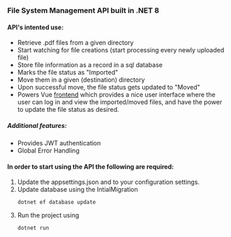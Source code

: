 ### File System Management API built in .NET 8

#### API's intented use:
- Retrieve .pdf files from a given directory
- Start watching for file creations (start processing every newly uploaded file)
- Store file information as a record in a sql database
- Marks the file status as "Imported"
- Move them in a given (destination) directory
- Upon successful move, the file status gets updated to "Moved"
- Powers Vue [frontend](https://github.com/ealili/file-management-system-frontend) which provides a nice user interface where the user can log in and view the imported/moved files, and have the power to update the file status as desired.

##### Additional features:
- Provides JWT authentication
- Global Error Handling

#### In order to start using the API the following are required:

1. Update the appsettings.json and to your configuration settings.
2. Update database using the IntialMigration
    ```
    dotnet ef database update
    ```
3. Run the project using
    ```
    dotnet run
    ```
